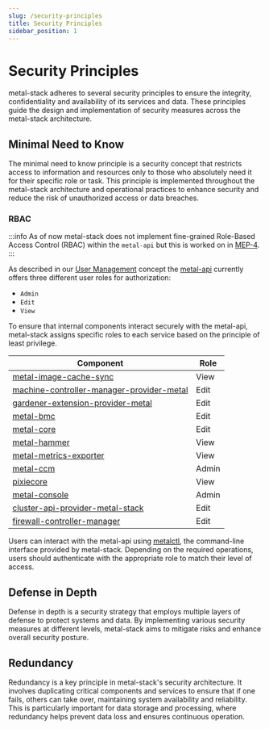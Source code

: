 ```yaml
---
slug: /security-principles
title: Security Principles
sidebar_position: 1
---
```


# Security Principles

metal-stack adheres to several security principles to ensure the integrity, confidentiality and availability of its services and data. These principles guide the design and implementation of security measures across the metal-stack architecture.

## Minimal Need to Know

The minimal need to know principle is a security concept that restricts access to information and resources only to those who absolutely need it for their specific role or task. This principle is implemented throughout the metal-stack architecture and operational practices to enhance security and reduce the risk of unauthorized access or data breaches.

### RBAC

:::info
As of now metal-stack does not implement fine-grained Role-Based Access Control (RBAC) within the `metal-api` but this is worked on in [MEP-4](../../../contributing/01-Proposals/MEP4/README.md).
:::

As described in our [User Management](../../05-Concepts/02-user-management.md) concept the [metal-api](https://github.com/metal-stack/metal-api) currently offers three different user roles for authorization:

- `Admin`
- `Edit`
- `View`

To ensure that internal components interact securely with the metal-api, metal-stack assigns specific roles to each service based on the principle of least privilege.

| Component                                                                                                             | Role  |
| --------------------------------------------------------------------------------------------------------------------- | ----- |
| [metal-image-cache-sync](https://github.com/metal-stack/metal-image-cache-sync)                                       | View  |
| [machine-controller-manager-provider-metal](https://github.com/metal-stack/machine-controller-manager-provider-metal) | Edit  |
| [gardener-extension-provider-metal](https://github.com/metal-stack/gardener-extension-provider-metal)                 | Edit  |
| [metal-bmc](https://github.com/metal-stack/metal-bmc)                                                                 | Edit  |
| [metal-core](https://github.com/metal-stack/metal-core)                                                               | Edit  |
| [metal-hammer](https://github.com/metal-stack/metal-hammer/)                                                          | View  |
| [metal-metrics-exporter](https://github.com/metal-stack/metal-metrics-exporter)                                       | View  |
| [metal-ccm](https://github.com/metal-stack/metal-ccm)                                                                 | Admin |
| [pixiecore](https://github.com/metal-stack/pixie)                                                                     | View  |
| [metal-console](https://github.com/metal-stack/metal-console)                                                         | Admin |
| [cluster-api-provider-metal-stack](https://github.com/metal-stack/cluster-api-provider-metal-stack)                   | Edit  |
| [firewall-controller-manager](https://github.com/metal-stack/firewall-controller-manager)                             | Edit  |

Users can interact with the metal-api using [metalctl](https://github.com/metal-stack/metalctl), the command-line interface provided by metal-stack. Depending on the required operations, users should authenticate with the appropriate role to match their level of access.

## Defense in Depth

Defense in depth is a security strategy that employs multiple layers of defense to protect systems and data. By implementing various security measures at different levels, metal-stack aims to mitigate risks and enhance overall security posture.

## Redundancy

Redundancy is a key principle in metal-stack's security architecture. It involves duplicating critical components and services to ensure that if one fails, others can take over, maintaining system availability and reliability. This is particularly important for data storage and processing, where redundancy helps prevent data loss and ensures continuous operation.
